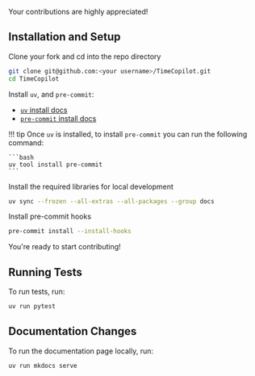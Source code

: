 Your contributions are highly appreciated!

## Installation and Setup

Clone your fork and cd into the repo directory

```bash
git clone git@github.com:<your username>/TimeCopilot.git
cd TimeCopilot
```

Install `uv`, and `pre-commit`:

* [`uv` install docs](https://docs.astral.sh/uv/getting-started/installation/)
* [`pre-commit` install docs](https://pre-commit.com/#install)

!!! tip
    Once `uv` is installed, to install `pre-commit` you can run the following command:

    ```bash
    uv tool install pre-commit
    ```

Install the required libraries for local development

```bash
uv sync --frozen --all-extras --all-packages --group docs
```

Install pre-commit hooks

```bash
pre-commit install --install-hooks
```

You're ready to start contributing! 

## Running Tests

To run tests, run:

```bash
uv run pytest
```

## Documentation Changes

To run the documentation page locally, run:

```bash
uv run mkdocs serve
```